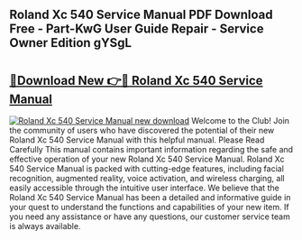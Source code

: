 ## Roland Xc 540 Service Manual PDF Download Free - Part-KwG User Guide Repair - Service Owner Edition gYSgL

# <h2><a href="http://bc64301.oget.top/?id=Roland+Xc+540+Service+Manual">🔗Download New 👉🔴 Roland Xc 540 Service Manual</a></h2>

[![Roland Xc 540 Service Manual new download](https://i.imgur.com/5g1atiW.png)](http://bc64301.oget.top/?id=Roland+Xc+540+Service+Manual)
Welcome to the Club! Join the community of users who have discovered the potential of their new Roland Xc 540 Service Manual with this helpful manual. Please Read Carefully This manual contains important information regarding the safe and effective operation of your new Roland Xc 540 Service Manual. Roland Xc 540 Service Manual is packed with cutting-edge features, including facial recognition, augmented reality, voice activation, and wireless charging, all easily accessible through the intuitive user interface. We believe that the Roland Xc 540 Service Manual has been a detailed and informative guide in your quest to understand the functions and capabilities of your new item. If you need any assistance or have any questions, our customer service team is always available.
